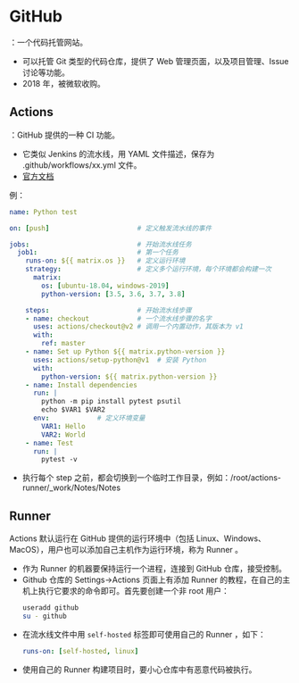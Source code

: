 # GitHub

：一个代码托管网站。
- 可以托管 Git 类型的代码仓库，提供了 Web 管理页面，以及项目管理、Issue 讨论等功能。
- 2018 年，被微软收购。

## Actions

：GitHub 提供的一种 CI 功能。
- 它类似 Jenkins 的流水线，用 YAML 文件描述，保存为 .github/workflows/xx.yml 文件。
- [官方文档](https://help.github.com/en/actions)

例：
```yml
name: Python test

on: [push]                      # 定义触发流水线的事件

jobs:                           # 开始流水线任务
  job1:                         # 第一个任务
    runs-on: ${{ matrix.os }}   # 定义运行环境
    strategy:                   # 定义多个运行环境，每个环境都会构建一次
      matrix:
        os: [ubuntu-18.04, windows-2019]
        python-version: [3.5, 3.6, 3.7, 3.8]

    steps:                      # 开始流水线步骤
    - name: checkout            # 一个流水线步骤的名字
      uses: actions/checkout@v2 # 调用一个内置动作，其版本为 v1
      with:
        ref: master
    - name: Set up Python ${{ matrix.python-version }}
      uses: actions/setup-python@v1  # 安装 Python
      with:
        python-version: ${{ matrix.python-version }}
    - name: Install dependencies
      run: |
        python -m pip install pytest psutil
        echo $VAR1 $VAR2
      env:            # 定义环境变量
        VAR1: Hello
        VAR2: World
    - name: Test
      run: |
        pytest -v
```

- 执行每个 step 之前，都会切换到一个临时工作目录，例如：/root/actions-runner/_work/Notes/Notes

## Runner

Actions 默认运行在 GitHub 提供的运行环境中（包括 Linux、Windows、MacOS），用户也可以添加自己主机作为运行环境，称为 Runner 。
- 作为 Runner 的机器要保持运行一个进程，连接到 GitHub 仓库，接受控制。
- Github 仓库的 Settings->Actions 页面上有添加 Runner 的教程，在自己的主机上执行它要求的命令即可。首先要创建一个非 root 用户：
  ```sh
  useradd github
  su - github
  ```
- 在流水线文件中用 `self-hosted` 标签即可使用自己的 Runner ，如下：
  ```yml
  runs-on: [self-hosted, linux]
  ```
- 使用自己的 Runner 构建项目时，要小心仓库中有恶意代码被执行。
